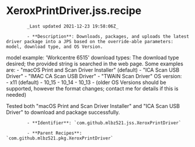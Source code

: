 # XeroxPrintDriver.jss.recipe

            _Last updated 2021-12-23 19:58:06Z_

            - **Description**: Downloads, packages, and uploads the latest driver package into a JPS based on the override-able parameters:  model, download type, and OS Version.

model example:  'Workcentre 6515'
download types:  The download type desired; the provided string is searched in the web page.  Some examples are:
    - "macOS Print and Scan Driver Installer" (default)
    - "ICA Scan USB Driver"
    - "IMAC CA Scan USB Driver"
    - "TWAIN Scan Driver"
OS version:  
    - x11 (default)
    - 10_15
    - 10_14
    - 10_13
    - (older OS Versions should be supported, however the format changes; contact me for details if this is needed)

Tested both "macOS Print and Scan Driver Installer" and "ICA Scan USB Driver" to download and package successfully.

            - **Identifier**: `com.github.mlbz521.jss.XeroxPrintDriver`

            - **Parent Recipes**: `com.github.mlbz521.pkg.XeroxPrintDriver`